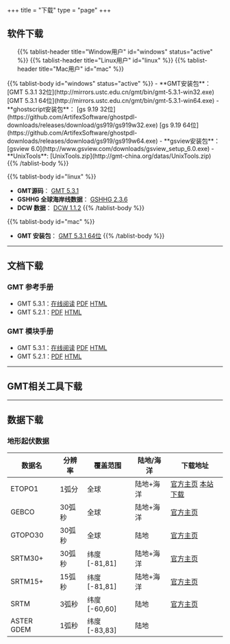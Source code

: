 +++
title = "下载"
type = "page"
+++


## 软件下载

<div>
<ul class="nav nav-tabs" role="tablist">
{{% tablist-header title="Window用户" id="windows" status="active" %}}
{{% tablist-header title="Linux用户" id="linux" %}}
{{% tablist-header title="Mac用户" id="mac" %}}
</ul>

<div class="tab-content">
{{% tablist-body id="windows" status="active" %}}
- **GMT安装包**： [GMT 5.3.1 32位](http://mirrors.ustc.edu.cn/gmt/bin/gmt-5.3.1-win32.exe) [GMT 5.3.1 64位](http://mirrors.ustc.edu.cn/gmt/bin/gmt-5.3.1-win64.exe)
- **ghostscript安装包**： [gs 9.19 32位](https://github.com/ArtifexSoftware/ghostpdl-downloads/releases/download/gs919/gs919w32.exe) [gs 9.19 64位](https://github.com/ArtifexSoftware/ghostpdl-downloads/releases/download/gs919/gs919w64.exe)
- **gsview安装包**： [gsview 6.0](http://www.gsview.com/downloads/gsview_setup_6.0.exe)
- **UnixTools**: [UnixTools.zip](http://gmt-china.org/datas/UnixTools.zip)
{{% /tablist-body %}}

{{% tablist-body id="linux" %}}
- **GMT源码**： [GMT 5.3.1](http://mirrors.ustc.edu.cn/gmt/gmt-5.3.1-src.tar.gz)
- **GSHHG 全球海岸线数据**： [GSHHG 2.3.6](http://mirrors.ustc.edu.cn/gmt/gshhg-gmt-2.3.6.tar.gz)
- **DCW 数据**： [DCW 1.1.2](http://mirrors.ustc.edu.cn/gmt/dcw-gmt-1.1.2.tar.gz)
{{% /tablist-body %}}

{{% tablist-body id="mac" %}}
- **GMT 安装包**： [GMT 5.3.1 64位](http://mirrors.ustc.edu.cn/gmt/bin/gmt-5.3.1-darwin-x84_64.dmg)
{{% /tablist-body %}}
</div>
</div>

---

## 文档下载

### GMT 参考手册

- GMT 5.3.1：[在线阅读](http://docs.gmt-china.org) [PDF](https://github.com/gmt-china/GMT_docs/raw/doc-dev/GMT_docs-dev.pdf) [HTML](https://github.com/gmt-china/GMT_docs/raw/doc-dev/GMT_docs-dev.zip)
- GMT 5.2.1：[PDF](https://github.com/gmt-china/GMT_docs/releases/download/v5.2.1/GMT_docs-v5.2.1.pdf) [HTML](https://github.com/gmt-china/GMT_docs/releases/download/v5.2.1/GMT_docs-v5.2.1-HTML.zip)

### GMT 模块手册

- GMT 5.3.1：[在线阅读](http://modules.gmt-china.org) [PDF](https://github.com/gmt-china/GMT_modules/raw/doc-dev/GMT_modules-dev.pdf) [HTML](https://github.com/gmt-china/GMT_modules/raw/doc-dev/GMT_modules-dev.zip)
- GMT 5.2.1：[PDF](https://github.com/gmt-china/GMT_modules/releases/download/v5.2.1/GMT_modules-v5.2.1.pdf) [HTML](https://github.com/gmt-china/GMT_modules/releases/download/v5.2.1/GMT_modules-v5.2.1-HTML.zip)

---

## GMT相关工具下载

---

## 数据下载

### 地形起伏数据

| 数据名      | 分辨率 | 覆盖范围     | 陆地/海洋  | 下载地址
|-------------|---------------|--------------|------------|-------------
| ETOPO1      | 1弧分  | 全球         | 陆地+海洋  | [官方主页](http://www.ngdc.noaa.gov/mgg/global/) [本站下载](/blog/etopo1/)
| GEBCO       | 30弧秒 | 全球         | 陆地+海洋  | [官方主页](http://www.bodc.ac.uk/data/online_delivery/gebco/)
| GTOPO30     | 30弧秒 | 全球         | 陆地       | [官方主页](ftp://edcftp.cr.usgs.gov/data/gtopo30/global/)
| SRTM30+     | 30弧秒 | 纬度[-81,81] | 陆地+海洋  | [官方主页](http://topex.ucsd.edu/WWW_html/srtm30_plus.html)
| SRTM15+     | 15弧秒 | 纬度[-81,81] | 陆地+海洋  | [官方主页](http://topex.ucsd.edu/WWW_html/mar_topo.html)
| SRTM        | 3弧秒  | 纬度[-60,60] | 陆地       | [官方主页](http://srtm.csi.cgiar.org/SELECTION/inputCoord.asp)
| ASTER GDEM  | 1弧秒  | 纬度[-83,83] | 陆地       |

